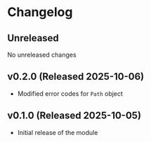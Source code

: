 # Changelog

## Unreleased

No unreleased changes

## v0.2.0 (Released 2025-10-06)

* Modified error codes for `Path` object

## v0.1.0 (Released 2025-10-05)

* Initial release of the module
